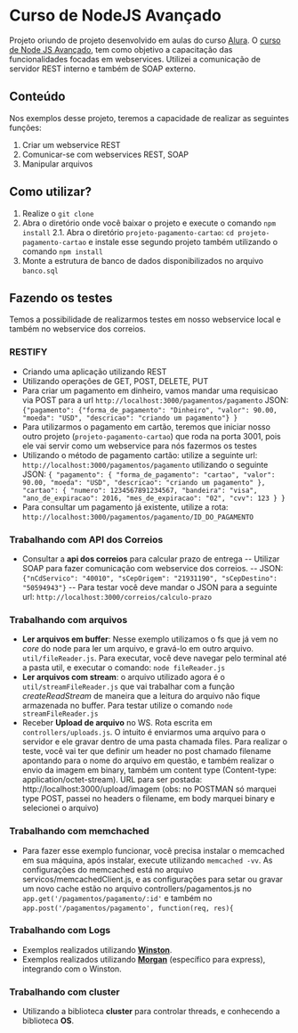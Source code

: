 # Curso de NodeJS Avançado

Projeto oriundo de projeto desenvolvido em aulas do curso [Alura](http://www.alura.com.br).
O [curso de Node JS Avançado](https://www.alura.com.br/curso-online-nodejs-avancado), tem como objetivo a capacitação das funcionalidades focadas em webservices. Utilizei a comunicação de servidor REST interno e também de SOAP externo.

## Conteúdo
Nos exemplos desse projeto, teremos a capacidade de realizar as seguintes funções:

1. Criar um webservice REST
2. Comunicar-se com webservices REST, SOAP
3. Manipular arquivos

## Como utilizar?

1. Realize o `git clone`
2. Abra o diretório onde você baixar o projeto e execute o comando `npm install`
2.1. Abra o diretório `projeto-pagamento-cartao`: `cd projeto-pagamento-cartao` e instale esse segundo projeto também utilizando o comando `npm install`
3. Monte a estrutura de banco de dados disponibilizados no arquivo `banco.sql`

## Fazendo os testes

Temos a possibilidade de realizarmos testes em nosso webservice local e também no webservice dos correios.
### RESTIFY
- Criando uma aplicação utilizando REST
- Utilizando operações de GET, POST, DELETE, PUT
- Para criar um pagamento em dinheiro, vamos mandar uma requisicao via POST para a url `http://localhost:3000/pagamentos/pagamento` 
JSON: `{"pagamento": {"forma_de_pagamento": "Dinheiro", "valor": 90.00, "moeda": "USD", "descricao": "criando um pagamento"} }`
- Para utilizarmos o pagamento em cartão, teremos que iniciar nosso outro projeto (`projeto-pagamento-cartao`) que roda na porta 3001, pois ele vai servir como um webservice para nós fazermos os testes
- Utilizando o método de pagamento cartão: utilize a seguinte url: `http://localhost:3000/pagamentos/pagamento` utilizando o seguinte JSON: `{ "pagamento": { "forma_de_pagamento": "cartao", "valor": 90.00, "moeda": "USD", "descricao": "criando um pagamento" }, "cartao": { "numero": 1234567891234567, "bandeira": "visa", "ano_de_expiracao": 2016, "mes_de_expiracao": "02", "cvv": 123 } }`
- Para consultar um pagamento já existente, utilize a rota: `http://localhost:3000/pagamentos/pagamento/ID_DO_PAGAMENTO`

### Trabalhando com API dos Correios
- Consultar a **api dos correios** para calcular prazo de entrega
-- Utilizar SOAP para fazer comunicação com webservice dos correios.
-- JSON: `{"nCdServico": "40010", "sCepOrigem": "21931190", "sCepDestino": "50594943"}`
-- Para testar você deve mandar o JSON para a seguinte url: `http://localhost:3000/correios/calculo-prazo`
### Trabalhando com arquivos

- **Ler arquivos em buffer**: Nesse exemplo utilizamos o fs que já vem no *core* do node para ler um arquivo, e gravá-lo em outro arquivo. `util/fileReader.js`. Para executar, você deve navegar pelo terminal até a pasta util, e executar o comando: `node fileReader.js`
- **Ler arquivos com stream**: o arquivo utilizado agora é o `util/streamFileReader.js` que vai trabalhar com a função *createReadStream* de maneira que a leitura do arquivo não fique armazenada no buffer. Para testar utilize o comando `node streamFileReader.js`
- Receber **Upload de arquivo** no WS. Rota escrita em `controllers/uploads.js`. O intuito é enviarmos uma arquivo para o servidor e ele gravar dentro de uma pasta chamada files.
	Para realizar o teste, você vai ter que definir um header no post chamado filename apontando para o nome do arquivo em questão, e também realizar o envio da imagem em binary, também um content type (Content-type: application/octet-stream).
URL para ser postada: http://localhost:3000/upload/imagem (obs: no POSTMAN só marquei type POST, passei no headers o filename, em body marquei binary e selecionei o arquivo)

### Trabalhando com memchached
- Para fazer esse exemplo funcionar, você precisa instalar o memcached em sua máquina, após instalar, execute utilizando `memcached -vv`. As configurações do memcached está no arquivo servicos/memcachedClient.js, e as configurações para setar ou gravar um novo cache estão no arquivo controllers/pagamentos.js no `app.get('/pagamentos/pagamento/:id'` e também no `app.post('/pagamentos/pagamento', function(req, res){`

### Trabalhando com Logs
- Exemplos realizados utilizando [**Winston**](https://www.npmjs.com/package/winston).
- Exemplos realizados utilizando [**Morgan**](https://www.npmjs.com/package/morgan) (específico para express), integrando com o Winston.

### Trabalhando com cluster
- Utilizando a biblioteca **cluster** para controlar threads, e conhecendo a biblioteca **OS**.